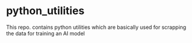 # python_utilities
This repo. contains python utilities which are basically used for scrapping the data for training an AI model
